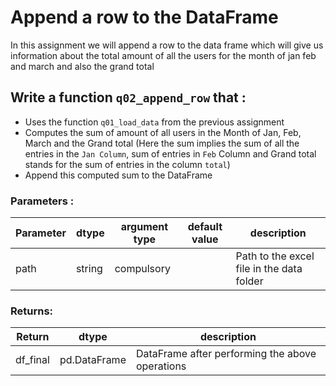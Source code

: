 # Append a row to the DataFrame

In this assignment we will append a row to the data frame which will give us information 
about the total amount of all the users for the month of jan feb and march and also the grand total
 
## Write a function `q02_append_row` that :
- Uses the function `q01_load_data` from the previous assignment
- Computes the sum of amount of all users in the Month of Jan, Feb, March and the Grand total 
 (Here the sum implies the sum of all the entries in the `Jan Column`, sum of entries in `Feb` Column and Grand total stands for the sum of entries in the column `total`)
- Append this computed sum to the DataFrame 

### Parameters :
| Parameter | dtype | argument type | default value | description |
| --- | --- | --- | --- | --- |
| path | string | compulsory |  | Path to the excel file in the data folder|

### Returns:
| Return | dtype | description |
| --- | --- | --- |
| df_final | pd.DataFrame | DataFrame after performing the above operations|
